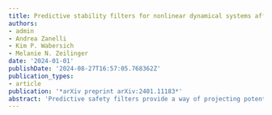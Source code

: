 ```yaml
---
title: Predictive stability filters for nonlinear dynamical systems affected by disturbances
authors:
- admin
- Andrea Zanelli
- Kim P. Wabersich
- Melanie N. Zeilinger
date: '2024-01-01'
publishDate: '2024-08-27T16:57:05.768362Z'
publication_types:
- article
publication: '*arXiv preprint arXiv:2401.11183*'
abstract: 'Predictive safety filters provide a way of projecting potentially unsafe inputs, proposed, e.g. by a human or learning-based controller, onto the set of inputs that guarantee recursive state and input constraint satisfaction by leveraging model predictive control techniques. In this paper, we extend this framework such that in addition, robust asymptotic stability of the closed-loop system can be guaranteed by enforcing a decrease of an implicit Lyapunov function which is constructed using a predicted system trajectory. Differently from previous results, we show robust asymptotic stability with respect to a predefined disturbance set on an extended state consisting of the system state and a warmstart input sequence. The proposed strategy is applied to an automotive lane keeping example in simulation.'
---
```

